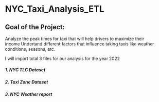 # NYC_Taxi_Analysis_ETL

## Goal of the Project:

Analyze the peak times for taxi that will help drivers to maximize their income
Undertand different factors that influence taking taxis like weather conditions, seasons, etc.

I will import total 3 files for our analysis for the year 2022

##### 1. NYC TLC Dataset
##### 2. Taxi Zone Dataset
##### 3. NYC Weather report 

